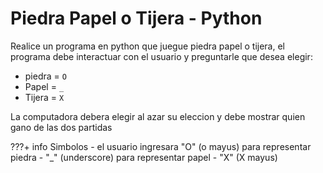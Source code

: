 # Piedra Papel o Tijera - Python

Realice un programa en python que juegue piedra papel o tijera, el programa debe interactuar con el usuario y preguntarle que desea elegir:

- piedra = `O`
- Papel = `_`
- Tijera = `X`

La computadora debera elegir al azar su eleccion y debe mostrar quien gano de las dos partidas


???+ info Simbolos
    - el usuario ingresara "O" (o mayus) para representar piedra
    - "_" (underscore) para representar papel
    - "X" (X mayus)


